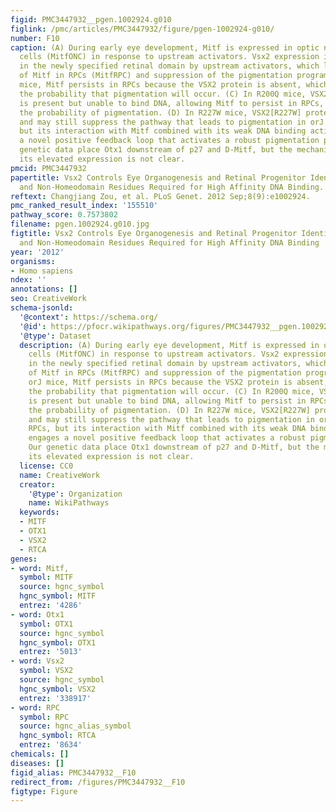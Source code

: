 ```yaml
---
figid: PMC3447932__pgen.1002924.g010
figlink: /pmc/articles/PMC3447932/figure/pgen-1002924-g010/
number: F10
caption: (A) During early eye development, Mitf is expressed in optic neuroepithelial
  cells (MitfONC) in response to upstream activators. Vsx2 expression is activated
  in the newly specified retinal domain by upstream activators, which leads to repression
  of Mitf in RPCs (MitfRPC) and suppression of the pigmentation program. (B) In orJ
  mice, Mitf persists in RPCs because the VSX2 protein is absent, which increases
  the probability that pigmentation will occur. (C) In R200Q mice, VSX2[R200Q] protein
  is present but unable to bind DNA, allowing Mitf to persist in RPCs, increasing
  the probability of pigmentation. (D) In R227W mice, VSX2[R227W] protein is present
  and may still suppress the pathway that leads to pigmentation in orJ and R200Q RPCs,
  but its interaction with Mitf combined with its weak DNA binding activity engages
  a novel positive feedback loop that activates a robust pigmentation program. Our
  genetic data place Otx1 downstream of p27 and D-Mitf, but the mechanism causing
  its elevated expression is not clear.
pmcid: PMC3447932
papertitle: Vsx2 Controls Eye Organogenesis and Retinal Progenitor Identity Via Homeodomain
  and Non-Homeodomain Residues Required for High Affinity DNA Binding.
reftext: Changjiang Zou, et al. PLoS Genet. 2012 Sep;8(9):e1002924.
pmc_ranked_result_index: '155510'
pathway_score: 0.7573802
filename: pgen.1002924.g010.jpg
figtitle: Vsx2 Controls Eye Organogenesis and Retinal Progenitor Identity Via Homeodomain
  and Non-Homeodomain Residues Required for High Affinity DNA Binding
year: '2012'
organisms:
- Homo sapiens
ndex: ''
annotations: []
seo: CreativeWork
schema-jsonld:
  '@context': https://schema.org/
  '@id': https://pfocr.wikipathways.org/figures/PMC3447932__pgen.1002924.g010.html
  '@type': Dataset
  description: (A) During early eye development, Mitf is expressed in optic neuroepithelial
    cells (MitfONC) in response to upstream activators. Vsx2 expression is activated
    in the newly specified retinal domain by upstream activators, which leads to repression
    of Mitf in RPCs (MitfRPC) and suppression of the pigmentation program. (B) In
    orJ mice, Mitf persists in RPCs because the VSX2 protein is absent, which increases
    the probability that pigmentation will occur. (C) In R200Q mice, VSX2[R200Q] protein
    is present but unable to bind DNA, allowing Mitf to persist in RPCs, increasing
    the probability of pigmentation. (D) In R227W mice, VSX2[R227W] protein is present
    and may still suppress the pathway that leads to pigmentation in orJ and R200Q
    RPCs, but its interaction with Mitf combined with its weak DNA binding activity
    engages a novel positive feedback loop that activates a robust pigmentation program.
    Our genetic data place Otx1 downstream of p27 and D-Mitf, but the mechanism causing
    its elevated expression is not clear.
  license: CC0
  name: CreativeWork
  creator:
    '@type': Organization
    name: WikiPathways
  keywords:
  - MITF
  - OTX1
  - VSX2
  - RTCA
genes:
- word: Mitf,
  symbol: MITF
  source: hgnc_symbol
  hgnc_symbol: MITF
  entrez: '4286'
- word: Otx1
  symbol: OTX1
  source: hgnc_symbol
  hgnc_symbol: OTX1
  entrez: '5013'
- word: Vsx2
  symbol: VSX2
  source: hgnc_symbol
  hgnc_symbol: VSX2
  entrez: '338917'
- word: RPC
  symbol: RPC
  source: hgnc_alias_symbol
  hgnc_symbol: RTCA
  entrez: '8634'
chemicals: []
diseases: []
figid_alias: PMC3447932__F10
redirect_from: /figures/PMC3447932__F10
figtype: Figure
---
```

